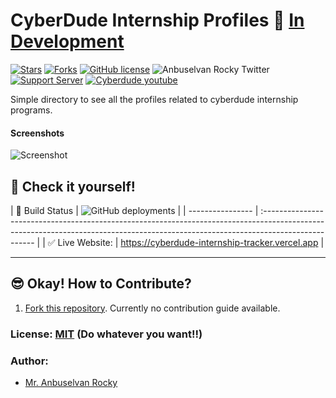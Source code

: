# CyberDude Internship Profiles 🎉 [In Development](https://cyberdude-internship-tracker.vercel.app)

[![Stars](https://img.shields.io/github/stars/anburocky3/cyberdude-internship-profiles)](https://github.com/anburocky3/cyberdude-internship-profiles)
[![Forks](https://img.shields.io/github/forks/anburocky3/cyberdude-internship-profiles)](https://github.com/anburocky3/cyberdude-internship-profiles)
[![GitHub license](https://img.shields.io/github/license/anburocky3/cyberdude-internship-profiles)](https://github.com/anburocky3/cyberdude-internship-profiles)
![Anbuselvan Rocky Twitter](https://img.shields.io/twitter/url?style=social&url=https%3A%2F%2Fgithub.com%2Fanburocky3%2Fcyberdude-internship-profiles)
[![Support Server](https://img.shields.io/discord/742347296091537448.svg?label=Discord&logo=Discord&colorB=7289da)](https://discord.gg/6ktMR65YMy)
[![Cyberdude youtube](https://img.shields.io/youtube/channel/subscribers/UCteUj8bL1ppZcS70UCWrVfw?style=social)](https://www.youtube.com/c/cyberdudenetworks)

Simple directory to see all the profiles related to cyberdude internship programs.

#### Screenshots

![Screenshot](./screenshots/1.png)

## 🎉 Check it yourself!

| 🚧 Build Status | ![GitHub deployments](https://img.shields.io/github/deployments/anburocky3/cyberdude-internship-profiles/production?logo=vercel&label=Build)
|
| ---------------- | :--------------------------------------------------------------------------------------------------------------------------------------------------------------------------------- |
| ✅ Live Website: | https://cyberdude-internship-tracker.vercel.app |

---

## 😎 Okay! How to Contribute?

1. [Fork this repository](https://github.com/anburocky3/cyberdude-internship-profiles/fork). Currently no contribution guide available.

### License: [MIT](./LICENSE) (Do whatever you want!!)

### Author:

- [Mr. Anbuselvan Rocky](https://fb.me/anburocky3)
